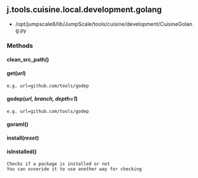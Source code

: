 <!-- toc -->
## j.tools.cuisine.local.development.golang

- /opt/jumpscale8/lib/JumpScale/tools/cuisine/development/CuisineGolang.py

### Methods

#### clean_src_path() 

#### get(*url*) 

```
e.g. url=github.com/tools/godep

```

#### godep(*url, branch, depth=1*) 

```
e.g. url=github.com/tools/godep

```

#### goraml() 

#### install(*reset*) 

#### isInstalled() 

```
Checks if a package is installed or not
You can ovveride it to use another way for checking

```

